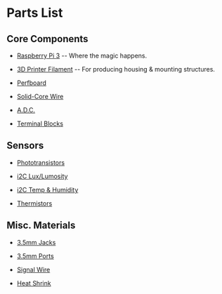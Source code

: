 # Parts List

## Core Components

- [Raspberry Pi 3](https://www.adafruit.com/product/3055) -- Where the magic happens.

- [3D Printer Filament](https://www.proto-pasta.com) -- For producing housing & mounting structures.

- [Perfboard](https://www.adafruit.com/products/2670)

- [Solid-Core Wire](https://www.adafruit.com/products/1311)

- [A.D.C.](https://www.adafruit.com/product/856)

- [Terminal Blocks](https://www.adafruit.com/products/2141)


## Sensors

- [Phototransistors](https://www.adafruit.com/products/2831)

- [i2C Lux/Lumosity](https://www.adafruit.com/products/439)

- [i2C Temp & Humidity](https://www.adafruit.com/products/3251)

- [Thermistors](https://www.adafruit.com/products/372)


## Misc. Materials

- [3.5mm Jacks](https://www.adafruit.com/products/1800)

- [3.5mm Ports](https://www.adafruit.com/products/1699)

- [Signal Wire](http://a.co/gpM1VhK)

- [Heat Shrink](http://a.co/2NIpFR8)

